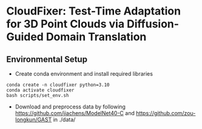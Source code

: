 # CloudFixer: Test-Time Adaptation for 3D Point Clouds via Diffusion-Guided Domain Translation

## Environmental Setup
- Create conda environment and install required libraries
```
conda create -n cloudfixer python=3.10
conda activate cloudfixer
bash scripts/set_env.sh
```

- Download and preprocess data by following https://github.com/jiachens/ModelNet40-C and https://github.com/zou-longkun/GAST in ./data/

